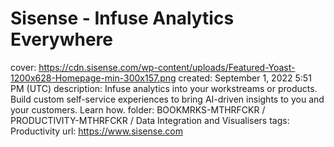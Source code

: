 # Sisense - Infuse Analytics Everywhere

cover: https://cdn.sisense.com/wp-content/uploads/Featured-Yoast-1200x628-Homepage-min-300x157.png
created: September 1, 2022 5:51 PM (UTC)
description: Infuse analytics into your workstreams or products. Build custom self-service experiences to bring AI-driven insights to you and your customers. Learn how.
folder: BOOKMRKS-MTHRFCKR / PRODUCTIVITY-MTHRFCKR / Data Integration and Visualisers
tags: Productivity
url: https://www.sisense.com
